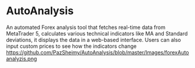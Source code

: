 # AutoAnalysis
An automated Forex analysis tool that fetches real-time data from MetaTrader 5, calculates various technical indicators like MA and Standard deviations, it displays the data in a web-based interface. Users can also input custom prices to see how the indicators change
https://github.com/PazSheimy/AutoAnalysis/blob/master/Images/forexAutoanalyzis.png
